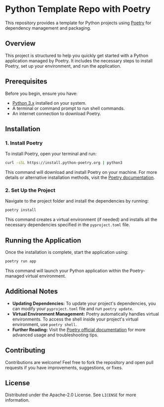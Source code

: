 # Python Template Repo with Poetry

This repository provides a template for Python projects using [Poetry](https://python-poetry.org/) for dependency management and packaging.

## Overview

This project is structured to help you quickly get started with a Python application managed by Poetry. It includes the necessary steps to install Poetry, set up your environment, and run the application.

## Prerequisites

Before you begin, ensure you have:

- [Python 3.x](https://www.python.org/downloads/) installed on your system.
- A terminal or command prompt to run shell commands.
- An internet connection to download Poetry.

## Installation

### 1. Install Poetry

To install Poetry, open your terminal and run:

```bash
curl -sSL https://install.python-poetry.org | python3
```

This command will download and install Poetry on your machine. For more details or alternative installation methods, visit the [Poetry documentation](https://python-poetry.org/docs/#installation).

### 2. Set Up the Project

Navigate to the project folder and install the dependencies by running:

```bash
poetry install
```

This command creates a virtual environment (if needed) and installs all the necessary dependencies specified in the `pyproject.toml` file.

## Running the Application

Once the installation is complete, start the application using:

```bash
poetry run app
```

This command will launch your Python application within the Poetry-managed virtual environment.

## Additional Notes

- **Updating Dependencies:** To update your project's dependencies, you can modify your `pyproject.toml` file and run `poetry update`.
- **Virtual Environment Management:** Poetry automatically handles virtual environments. To access the shell inside your project's virtual environment, use `poetry shell`.
- **Further Reading:** Visit the [Poetry official documentation](https://python-poetry.org/docs/) for more advanced usage and troubleshooting tips.

## Contributing

Contributions are welcome! Feel free to fork the repository and open pull requests if you have improvements, suggestions, or fixes.

## License

Distributed under the Apache-2.0 License. See `LICENSE` for more information.
